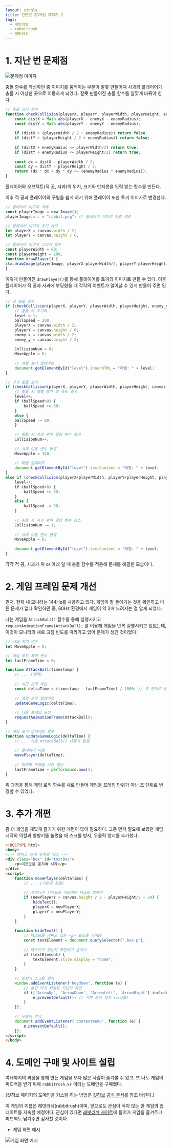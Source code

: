 ```yaml
---
layout: single
title: 간단한 2D게임 제작기 2
tags:
  - 게임개발
  - rabbitrush
  - 래빗러쉬
---
```

# 1. 지난 번 문제점

![문제점 이미지](https://github.com/ideal-man58/ideal-man58.github.io/blob/master/_posts/problem_1.png?raw=true)

충돌 함수를 작성하던 중 이미지를 움직이는 부분이 잘못 만들어져 사과와 플레이어가 충돌 시 이상한 곳으로 이동하게 되었다. 잘못 만들어진 충돌 함수를 알맞게 바꿔야 한다.

```javascript
// 충돌 감지 함수
function checkCollision(playerX, playerY, playerWidth, playerHeight, enemyX, enemyY, enemyRadius) {
	const distX = Math.abs(playerX - enemyX - enemyRadius);
	const distY = Math.abs(playerY - enemyY - enemyRadius);
	
	if (distX > (playerWidth / 2 + enemyRadius)) return false;
	if (distY > (playerHeight / 2 + enemyRadius)) return false;
	
	if (distX + enemyRadius <= playerWidth/2) return true;
	if (distY + enemyRadius <= playerHeight/2) return true;
	
	const dx = distX - playerWidth / 2;
	const dy = distY - playerHeight / 2;
	return (dx * dx + dy * dy <= (enemyRadius * enemyRadius));
}
```

플레이어와 오브젝트(적 공, 사과)의 위치, 크기와 반지름을 입력 받는 함수를 만든다.

이후 적 공과 플레이어의 구별을 쉽게 하기 위해 플레이어 또한 토끼 이미지로 변경한다.

```javascript
// 플레이어 이미지 객체
const playerImage = new Image();
playerImage.src = "rabbit.png"; // 플레이어 이미지 파일 경로

// 플레이어 이미지 초기 위치
let playerX = canvas.width / 2;
let playerY = canvas.height / 6;

// 플레이어 이미지 그리기 함수
const playerWidth = 60;
const playerHeight = 100;
function drawPlayer() {
ctx.drawImage(playerImage, playerX-playerWidth/2, playerY-playerHeight/2, playerWidth, playerHeight);
}
```

이렇게 만들어진 `drawPlayer()`를 통해 플레이어를 토끼의 이미지로 만들 수 있다. 이후  플레이어가  적 공과 사과에 부딪혔을 때 각각의 이벤트가 일어날 수 있게 만들어 주면 된다.

```javascript
// 공 충돌 감지
if (checkCollision(playerX, playerY, playerWidth, playerHeight, enemy_x, enemy_y, ballRadius)) {
	// 충돌 시 초기화
	level = 1;
	ballSpeed = 200;
	playerX = canvas.width / 2;
	playerY = canvas.height / 6;
	enemy_x = canvas.width / 2;
	enemy_y = canvas.height / 2;
	
	CollisionNum = 0;
	MoveApple = 0;
	
	// 레벨 표시 업데이트
	document.getElementById("level").innerHTML = "레벨: " + level;
}

// 사과 충돌 감지
if (checkCollision(playerX, playerY, playerWidth, playerHeight, canvas.width/2 - apple_x/2, canvas.height-120-apple_y/2, apple_x) && CollisionNum==0) {
	// 충돌 시 레벨 증가 및 속도 증가
	level++;
	if (ballSpeed>0) {
		ballSpeed += 80;
	}
	else {
	ballSpeed -= 80;
	}
	
	// 충돌 시 사과 위치 결정 변수 증가
	CollisionNum++;
	
	// 사과 이동 변수 변경
	MoveApple = 340;
	
	// 레벨 업데이트
	document.getElementById("level").textContent = "레벨: " + level;
}
else if (checkCollision(playerX+playerWidth, playerY+playerHeight, playerWidth, playerHeight, canvas.width/2 - apple_x/2, 120-apple_y/2, apple_x) && CollisionNum==1) {
	level++;
	if (ballSpeed>0) {
		ballSpeed += 80;
	}
	else {
		ballSpeed -= 80;
	}
	
	// 충돌 시 사과 위치 결정 변수 감소
	CollisionNum -= 1;
	
	// 사과 이동 변수 변경
	MoveApple = 0;
	
	document.getElementById("level").textContent = "레벨: " + level;
}
```

각각 적 공, 사과가 위 or 아래 일 때 충돌 함수를 적용해 문제를 해결한 모습이다. 

# 2. 게임 프레임 문제 개선

먼저, 현재 내 모니터는 144Hz를 사용하고 있다. 게임이 잘 돌아가는 것을 확인하고 다른 문제가 없나 확인하던 중, 60Hz 환경에서 게임이 약 2배 느려지는 걸 알게 되었다.

나는 게임을 `AttackBall()` 함수를 통해 실행시키고 `requestAnimationFrame(AttackBall);` 를 이용해 게임을 반복 실행시키고 있었는데, 이것이 모니터의 새로 고침 빈도를 따라가고 있어 문제가 생긴 것이었다.

```javascript
// 사과 위치 변수
let MoveApple = 0;

// 게임 루프 제어 변수
let lastFrameTime = 0;

function AttackBall(timestamp) {
	// ... (생략)
	
	// 시간 간격 계산
	const deltaTime = (timestamp - lastFrameTime) / 1000; // 초 단위로 변환
	
	// 게임 로직 업데이트
	updateGameLogic(deltaTime);
	
	// 다음 프레임 요청
	requestAnimationFrame(AttackBall);
}

// 게임 로직 업데이트 함수
function updateGameLogic(deltaTime) {
	// ... 기존 AttackBall() 내용과 동일
	
	// 플레이어 이동
	movePlayer(deltaTime);
	
	// 마지막 프레임 시간 갱신
	lastFrameTime = performance.now();
}
```

위 과정을 통해 게임 로직 함수를 새로 만들어 게임을 프레임 단위가 아닌 초 단위로 변경할 수 있었다.


# 3. 추가 개편

좀 더 게임을 재밌게 즐기기 위한 개편이 많이 필요하다. 그중 먼저 필요해 보였던 게임 시작의 역할과 방향키를 눌렀을 때 스크롤 방지, 우클릭 방지를 추가했다.

```html
<!DOCTYPE html>
<body>
<!-- 캔버스 앞에 위치할 박스 -->
<div class="box" id="textBox">
	<p>이곳으로 움직여 시작</p>
</div>
<script>
	function movePlayer(deltaTime) {
		// ... (기존과 동일)
			
		// 캐릭터가 시작으로 이동하면 텍스트 없애기
		if (newPlayerY > canvas.height / 2 - playerHeight/2 + 20) {
			hideText();
			playerX = newPlayerX;
			playerY = newPlayerY;
		}
	}
		
	function hideText() {
		// 텍스트를 감싸고 있는 <p> 요소를 가져옴
		const textElement = document.querySelector(".box p");
			
		// 텍스트가 있는지 확인하고 숨기기
		if (textElement) {
			textElement.style.display = "none";
		}
	}
		
	// 방향키 스크롤 방지
	window.addEventListener('keydown', function (e) {
		// 눌린 키가 화살표 키인지 확인
		if (['ArrowUp', 'ArrowDown', 'ArrowLeft', 'ArrowRight'].includes(e.key)) {
			e.preventDefault(); // 기본 동작 방지 (스크롤)
		}
	});
		
	// 우클릭 막기
	document.addEventListener('contextmenu', function (e) {
		e.preventDefault();
	});
</script>
</body>
```


# 4. 도메인 구매 및 사이트 설립

여태까지의 과정을 통해 만든 게임을 보다 많은 사람이 즐겨볼 수 있고, 또 나도 게임의 피드백을 받기 위해 `rabbitrush.kr` 이라는 도메인을 구매했다.

(깃허브 페이지의 도메인을 커스텀 하는 방법은 [깃허브 공식 문서](https://docs.github.com/en/pages/configuring-a-custom-domain-for-your-github-pages-site/about-custom-domains-and-github-pages)를 참조 바란다.)

이 게임의 이름은 래빗러쉬(rabbitrush)이며, 앞으로도 관심이 식지 않는 한 게임의 업데이트를 지속할 예정이다. 관심이 있다면 [래빗러쉬 사이트](https://rabbitrush.kr)에 들어가 게임을 즐겨주고 피드백도 남겨주면 감사할 것이다.

- 게임 화면 예시

![게임 화면 예시](https://github.com/ideal-man58/ideal-man58.github.io/blob/master/_posts/problem_1.png?raw=true)
